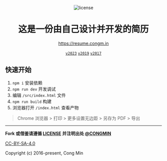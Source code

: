 <p align="center"><img alt="license" src="https://img.shields.io/github/license/cong-min/resume"></p>

<h1 align="center">这是一份由自己设计并开发的简历</h1>

<p align="center">
  <a target="_blank" href="https://resume.congm.in">https://resume.congm.in</a>
</p>

<p align="center">
  <a href="https://github.com/cong-min/resume/tree/v2023"><code>v2023</code></a>
  <a href="https://github.com/cong-min/resume/tree/v2019"><code>v2019</code></a>
  <a href="https://github.com/cong-min/resume/tree/v2017"><code>v2017</code></a>
</p>


## 快速开始

1. `npm i` 安装依赖
2. `npm run dev` 开发调试
3. 编辑 `/src/index.html` 文件
4. `npm run build` 构建
5. 浏览器打开 `/index.html` 查看产物

> Chrome 浏览器 > 打印 > 更多设置无边距 > 另存为 PDF > 导出


---

**Fork 或借鉴请遵循 [LICENSE](./LICENSE) 并注明出处 [@CONGMIN](https://github.com/cong-min/resume)**


[CC-BY-SA-4.0](./LICENSE)

Copyright (c) 2016-present, Cong Min
